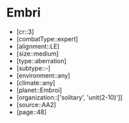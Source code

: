 
# Embri

- [cr::3]
- [combatType::expert]
- [alignment::LE]
- [size::medium]
- [type::aberration]
- [subtype::-]
- [environment::any]
- [climate::any]
- [planet::Embroi]
- [organization::['solitary', 'unit(2-10)']]
- [source::AA2]
- [page::48]
